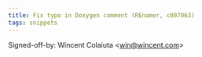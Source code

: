```yaml
---
title: Fix typo in Doxygen comment (REnamer, c807063)
tags: snippets
---
```


Signed-off-by: Wincent Colaiuta &lt;win@wincent.com&gt;
